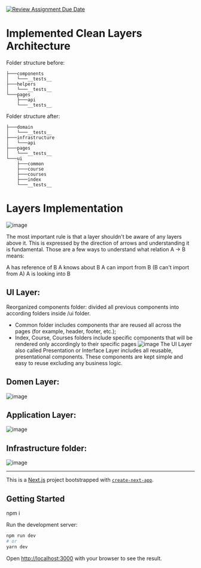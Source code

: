 [![Review Assignment Due Date](https://classroom.github.com/assets/deadline-readme-button-24ddc0f5d75046c5622901739e7c5dd533143b0c8e959d652212380cedb1ea36.svg)](https://classroom.github.com/a/SJ5YWrI-)

# Implemented Clean Layers Architecture

Folder structure before:
```
├───components
│   └───__tests__
├───helpers
│   └───__tests__
└───pages
    ├───api
    └───__tests__
```
Folder structure after:
```
├───domain
│   └───__tests__
├───infrastructure
│   └───api
├───pages
│   └───__tests__
└───ui
    ├───common
    ├───course
    ├───courses
    ├───index
    └───__tests__
```

# Layers Implementation

![image](https://github.com/Genesis-Front-End-School/clean-code-principes-pie3phobic/assets/115817261/15511ad0-285a-44aa-ae9e-458d7264f2d4)

The most important rule is that a layer shouldn't be aware of any layers above it. This is expressed by the direction of arrows and understanding it is fundamental. Those are a few ways to understand what relation A -> B means:

A has reference of B
A knows about B
A can import from B (B can't import from A)
A is looking into B

## UI Layer:
Reorganized components folder: divided all previous components into according folders inside /ui folder.
- Common folder includes components thar are reused all across the pages (for example, header, footer, etc.);
- Index, Course, Courses folders include specific components that will be rendered only accordingly to their specific pages
![image](https://github.com/Genesis-Front-End-School/clean-code-principes-pie3phobic/assets/115817261/725f5d67-6ecf-409f-86d6-9dff1ab14158)
The UI Layer also called Presentation or Interface Layer includes all reusable, presentational components.
These components are kept simple and easy to reuse excluding any business logic.

## Domen Layer:
![image](https://github.com/Genesis-Front-End-School/clean-code-principes-pie3phobic/assets/115817261/7f9b6630-1aa0-4e0e-bbfe-d63181110479)

## Application Layer:
![image](https://github.com/Genesis-Front-End-School/clean-code-principes-pie3phobic/assets/115817261/1120364c-e7e5-4f44-a8f2-1e99fd97a01f)

## Infrastructure folder:
![image](https://github.com/Genesis-Front-End-School/clean-code-principes-pie3phobic/assets/115817261/53926df9-b09f-400d-9953-b0c8538c3cd9)




-----

This is a [Next.js](https://nextjs.org/) project bootstrapped with [`create-next-app`](https://github.com/vercel/next.js/tree/canary/packages/create-next-app).

## Getting Started

npm i

Run the development server:

```bash
npm run dev
# or
yarn dev
```

Open [http://localhost:3000](http://localhost:3000) with your browser to see the result.
